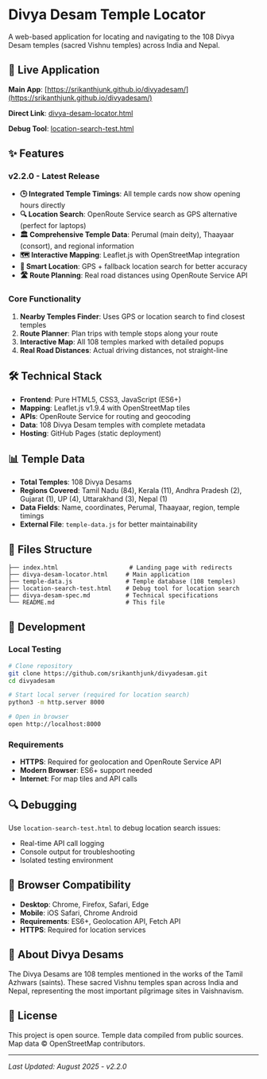 # Divya Desam Temple Locator

A web-based application for locating and navigating to the 108 Divya Desam temples (sacred Vishnu temples) across India and Nepal.

## 🚀 Live Application

**Main App**: [https://srikanthjunk.github.io/divyadesam/](https://srikanthjunk.github.io/divyadesam/)

**Direct Link**: [divya-desam-locator.html](https://srikanthjunk.github.io/divyadesam/divya-desam-locator.html)

**Debug Tool**: [location-search-test.html](https://srikanthjunk.github.io/divyadesam/location-search-test.html)

## ✨ Features

### v2.2.0 - Latest Release
- **🕒 Integrated Temple Timings**: All temple cards now show opening hours directly
- **🔍 Location Search**: OpenRoute Service search as GPS alternative (perfect for laptops)
- **🏛️ Comprehensive Temple Data**: Perumal (main deity), Thaayaar (consort), and regional information
- **🗺️ Interactive Mapping**: Leaflet.js with OpenStreetMap integration
- **📍 Smart Location**: GPS + fallback location search for better accuracy
- **🛣️ Route Planning**: Real road distances using OpenRoute Service API

### Core Functionality
1. **Nearby Temples Finder**: Uses GPS or location search to find closest temples
2. **Route Planner**: Plan trips with temple stops along your route
3. **Interactive Map**: All 108 temples marked with detailed popups
4. **Real Road Distances**: Actual driving distances, not straight-line

## 🛠️ Technical Stack

- **Frontend**: Pure HTML5, CSS3, JavaScript (ES6+)
- **Mapping**: Leaflet.js v1.9.4 with OpenStreetMap tiles
- **APIs**: OpenRoute Service for routing and geocoding
- **Data**: 108 Divya Desam temples with complete metadata
- **Hosting**: GitHub Pages (static deployment)

## 📊 Temple Data

- **Total Temples**: 108 Divya Desams
- **Regions Covered**: Tamil Nadu (84), Kerala (11), Andhra Pradesh (2), Gujarat (1), UP (4), Uttarakhand (3), Nepal (1)
- **Data Fields**: Name, coordinates, Perumal, Thaayaar, region, temple timings
- **External File**: `temple-data.js` for better maintainability

## 🔧 Files Structure

```
├── index.html                    # Landing page with redirects
├── divya-desam-locator.html     # Main application
├── temple-data.js               # Temple database (108 temples)
├── location-search-test.html    # Debug tool for location search
├── divya-desam-spec.md          # Technical specifications
└── README.md                    # This file
```

## 🚀 Development

### Local Testing
```bash
# Clone repository
git clone https://github.com/srikanthjunk/divyadesam.git
cd divyadesam

# Start local server (required for location search)
python3 -m http.server 8000

# Open in browser
open http://localhost:8000
```

### Requirements
- **HTTPS**: Required for geolocation and OpenRoute Service API
- **Modern Browser**: ES6+ support needed
- **Internet**: For map tiles and API calls

## 🔍 Debugging

Use `location-search-test.html` to debug location search issues:
- Real-time API call logging
- Console output for troubleshooting
- Isolated testing environment

## 📱 Browser Compatibility

- **Desktop**: Chrome, Firefox, Safari, Edge
- **Mobile**: iOS Safari, Chrome Android  
- **Requirements**: ES6+, Geolocation API, Fetch API
- **HTTPS**: Required for location services

## 🙏 About Divya Desams

The Divya Desams are 108 temples mentioned in the works of the Tamil Azhwars (saints). These sacred Vishnu temples span across India and Nepal, representing the most important pilgrimage sites in Vaishnavism.

## 📄 License

This project is open source. Temple data compiled from public sources. Map data © OpenStreetMap contributors.

---

*Last Updated: August 2025 - v2.2.0*